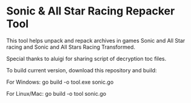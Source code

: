 # Sonic & All Star Racing Repacker Tool
This tool helps unpack and repack archives in games Sonic and All Star racing and Sonic and All Stars Racing Transformed.

Special thanks to aluigi for sharing script of decryption toc files.

To build current version, download this repository and build:

For Windows:
go build -o tool.exe sonic.go

For Linux/Mac:
go build -o tool sonic.go

